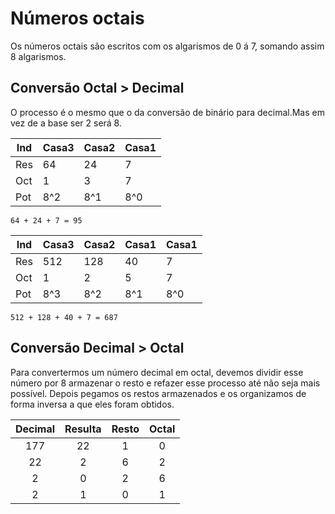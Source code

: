 # Números octais

Os números octais são escritos com os algarismos de 0 á 7, somando assim 8 algarismos.

## Conversão Octal > Decimal

O processo é o mesmo que o da conversão de binário para decimal.Mas em vez de a base ser 2 será 8.

| Ind |Casa3|Casa2|Casa1|
| --- | --- | --- | --- |
| Res |  64 |  24 |  7  |
| Oct |  1  |  3  |  7  |
| Pot | 8^2 | 8^1 | 8^0 |

`64 + 24 + 7 = 95`

| Ind |Casa3|Casa2|Casa1|Casa1|
| --- | --- | --- | --- | --- |
| Res | 512 | 128 | 40  |  7  |
| Oct |  1  |  2  |  5  |  7  |
| Pot | 8^3 | 8^2 | 8^1 | 8^0 |

`512 + 128 + 40 + 7 = 687`

## Conversão Decimal > Octal

Para convertermos um número decimal em octal, devemos dividir esse número por 8 armazenar o resto e refazer esse processo até não seja mais possível. Depois pegamos os restos armazenados e os organizamos de forma inversa a que eles foram obtidos.

|Decimal|Resulta| Resto | Octal |
| :---: | :---: | :---: | :---: |
|  177  |  22   |   1   |   0   |
|  22   |   2   |   6   |   2   |
|   2   |   0   |   2   |   6   |
|   2   |   1   |   0   |   1   |
